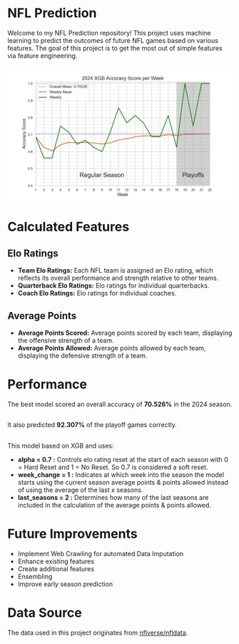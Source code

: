 # NFL Prediction
Welcome to my NFL Prediction repository! This project uses machine learning to predict the outcomes of future NFL games based on various features. The goal of this project is to get the most out of simple features via feature engineering.

![Model Performance](media/2024_XGB_Accuracy.jpg)

# Calculated Features
## Elo Ratings
+ **Team Elo Ratings:** Each NFL team is assigned an Elo rating, which reflects its overall performance and strength relative to other teams.
+ **Quarterback Elo Ratings:** Elo ratings for individual quarterbacks.
+ **Coach Elo Ratings:** Elo ratings for individual coaches.
## Average Points
+ **Average Points Scored:** Average points scored by each team, displaying the offensive strength of a team.
+ **Average Points Allowed:** Average points allowed by each team, displaying the defensive strength of a team.

# Performance
The best model scored an overall accuracy of **70.526%** in the 2024 season. 
##
It also predicted **92.307%** of the playoff games correctly.
##
This model based on XGB and uses:
+ **alpha = 0.7 :** Controls elo rating reset at the start of each season with 0 = Hard Reset and 1 = No Reset. So 0.7 is considered a soft reset.
+ **week_change = 1 :** Indicates at which week into the season the model starts using the current season average points & points allowed instead of using the average of the last x seasons.
+ **last_seasons = 2 :** Determines how many of the last seasons are included in the calculation of the average points & points allowed.

# Future Improvements
+ Implement Web Crawling for automated Data Imputation
+ Enhance existing features
+ Create additional features
+ Ensembling
+ Improve early season prediction

# Data Source
The data used in this project originates from [nflverse/nfldata](https://github.com/nflverse/nfldata).
